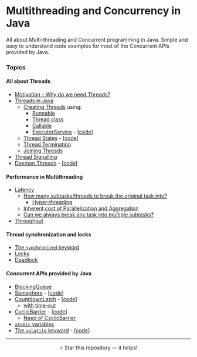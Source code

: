 # Multithreading and Concurrency in Java

All about Multi-threading and Concurrent programming in Java.
Simple and easy to understand code examples for most of the Concurrent APIs provided by Java.

### Topics

#### All about Threads
- [Motivation - Why do we need Threads?](./notes/threads-motivation.md)
- [Threads in Java](./src/com/codecafe/concurrency/thread)
  - [Creating Threads](./notes/creating-threads.md) using:
    - [Runnable](./src/com/codecafe/concurrency/thread/basics/designathread/ThreadDemo.java)
    - [Thread class](./src/com/codecafe/concurrency/thread/basics/designathread/ThreadDemo.java)
    - [Callable](./src/com/codecafe/concurrency/thread/basics/designathread/CallableDemo.java)
    - [ExecutorService](notes/executorservice.md) - [[code](./src/com/codecafe/concurrency/executorservice/ExecutorServiceDemo.java)]
  - [Thread States](./notes/thread-states.md) - [[code](./src/com/codecafe/concurrency/thread/basics/designathread/ThreadStates.java)]
  - [Thread Termination](./src/com/codecafe/concurrency/thread/threadtermination/Main.java)
  - [Joining Threads](./src/com/codecafe/concurrency/thread/joiningthreads/Main.java)
- [Thread Signalling](./src/com/codecafe/concurrency/threadsignalling)
- [Daemon Threads](./notes/daemon-threads.md) - [[code](./src/com/codecafe/concurrency/thread/daemonthreads/Main.java)]

#### Performance in Multithreading
- [Latency](./notes/performance-in-multithreading.md#latency)
  - [How many subtasks/threads to break the original task into?](./notes/performance-in-multithreading.md#n--)
    - [Hyper-threading](./notes/performance-in-multithreading.md#hyper-threading)
  - [Inherent cost of Parallelization and Aggregation](./notes/performance-in-multithreading.md#inherent-cost-of-parallelization-and-aggregation)
  - [Can we always break any task into multiple subtasks?](./notes/performance-in-multithreading.md#can-we-always-break-any-task-into-multiple-subtasks)
- [Throughput](./notes/performance-in-multithreading.md#throughput)

#### Thread synchronization and locks
- [The `synchronized` keyword](./src/com/codecafe/concurrency/_synchronized)
- [Locks](./src/com/codecafe/concurrency/locks)
- [Deadlock](./src/com/codecafe/concurrency/deadlock)

#### Concurrent APIs provided by Java
- [BlockingQueue](./src/com/codecafe/concurrency/blockingqueue)
- [Semaphore](./notes/semaphore.md) - [[code](./src/com/codecafe/concurrency/semaphore)]
- [CountdownLatch](./notes/countdownlatch.md) - [[code](./src/com/codecafe/concurrency/countdownlatch/CountDownLatchDemo.java)]
  - [with time-out](./src/com/codecafe/concurrency/countdownlatch/timeout/TerminatingCountDownLatch.java)
- [CyclicBarrier](./notes/cyclicbarrier.md) - [[code](./src/com/codecafe/concurrency/cyclicbarrier/CyclicBarrierDemo.java)]
  - [Need of CyclicBarrier](./src/com/codecafe/concurrency/cyclicbarrier/NeedOfCyclicBarrier.java)
- [`atomic` variables](./src/com/codecafe/concurrency/_atomic)
- [The `volatile` keyword](./notes/volatile-keyword.md) - [[code](./src/com/codecafe/concurrency/_volatile/VolatileDemo.java)]

---
<p align="center">
  ⭐ Star this repository — it helps!
</p>
